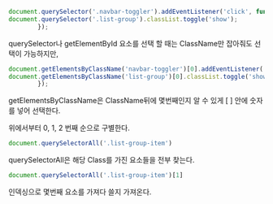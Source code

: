 ```jsx
document.querySelector('.navbar-toggler').addEventListener('click', function(){
document.querySelector('.list-group').classList.toggle('show');
        });
```

querySelector나 getElementById 요소를 선택 할 때는 ClassName만 잡아줘도 선택이 가능하지만,

```jsx
document.getElementsByClassName('navbar-toggler')[0].addEventListener('click', function(){
document.getElementsByClassName('list-group')[0].classList.toggle('show');
        });
```

getElementsByClassName은 ClassName뒤에 몇번째인지 알 수 있게 [ ] 안에 숫자를 넣어 선택한다.

위에서부터 0, 1, 2 번째 순으로 구별한다.

```jsx
document.querySelectorAll('.list-group-item')
```

querySelectorAll은 해당 Class를 가진 요소들을 전부 찾는다.

```jsx
document.querySelectorAll('.list-group-item')[1]
```

인덱싱으로 몇번째 요소를 가져다 쓸지 가져온다.
